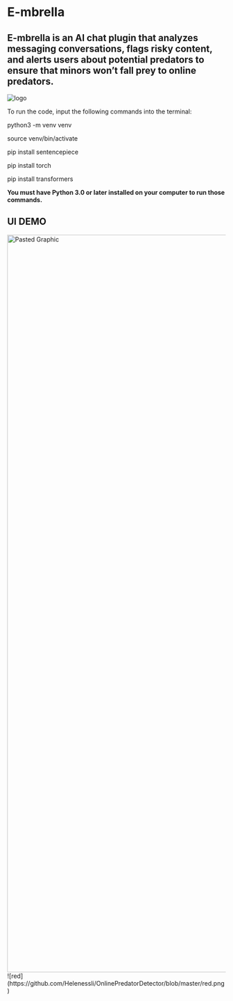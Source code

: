 # E-mbrella
## E-mbrella is an AI chat plugin that analyzes messaging conversations, flags risky content, and alerts users about potential predators to ensure that minors won’t fall prey to online predators.
![logo](https://github.com/Helenessli/OnlinePredatorDetector/blob/master/logo.png)

To run the code, input the following commands into the terminal:

python3 -m venv venv

source venv/bin/activate

pip install sentencepiece

pip install torch

pip install transformers

**You must have Python 3.0 or later installed on your computer to run those commands.**
## UI DEMO
<img width="1695" alt="Pasted Graphic" src="https://github.com/Helenessli/OnlinePredatorDetector/assets/77468352/b00e71c3-9b6a-4cdb-b610-68622fd97583">
![red](https://github.com/Helenessli/OnlinePredatorDetector/blob/master/red.png)
